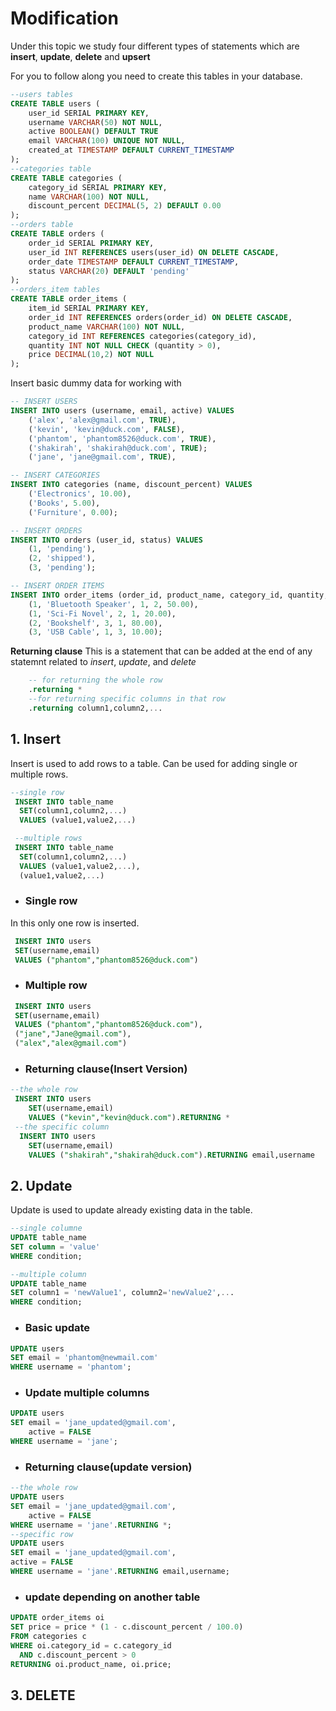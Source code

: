 # Modification

Under this topic we study four different types of statements which are **insert**, **update**, **delete** and **upsert**

For you to follow along you need to create this tables in your database.

```sql
--users tables
CREATE TABLE users (
    user_id SERIAL PRIMARY KEY,
    username VARCHAR(50) NOT NULL,
    active BOOLEAN() DEFAULT TRUE
    email VARCHAR(100) UNIQUE NOT NULL,
    created_at TIMESTAMP DEFAULT CURRENT_TIMESTAMP
);
--categories table
CREATE TABLE categories (
    category_id SERIAL PRIMARY KEY,
    name VARCHAR(100) NOT NULL,
    discount_percent DECIMAL(5, 2) DEFAULT 0.00
);
--orders table
CREATE TABLE orders (
    order_id SERIAL PRIMARY KEY,
    user_id INT REFERENCES users(user_id) ON DELETE CASCADE,
    order_date TIMESTAMP DEFAULT CURRENT_TIMESTAMP,
    status VARCHAR(20) DEFAULT 'pending'
);
--orders_item tables
CREATE TABLE order_items (
    item_id SERIAL PRIMARY KEY,
    order_id INT REFERENCES orders(order_id) ON DELETE CASCADE,
    product_name VARCHAR(100) NOT NULL,
    category_id INT REFERENCES categories(category_id),
    quantity INT NOT NULL CHECK (quantity > 0),
    price DECIMAL(10,2) NOT NULL
);
```

Insert basic dummy data for working with

```sql
-- INSERT USERS
INSERT INTO users (username, email, active) VALUES
    ('alex', 'alex@gmail.com', TRUE),
    ('kevin', 'kevin@duck.com', FALSE),
    ('phantom', 'phantom8526@duck.com', TRUE),
    ('shakirah', 'shakirah@duck.com', TRUE);
    ('jane', 'jane@gmail.com', TRUE),

-- INSERT CATEGORIES
INSERT INTO categories (name, discount_percent) VALUES
    ('Electronics', 10.00),
    ('Books', 5.00),
    ('Furniture', 0.00);

-- INSERT ORDERS
INSERT INTO orders (user_id, status) VALUES
    (1, 'pending'),
    (2, 'shipped'),
    (3, 'pending');

-- INSERT ORDER ITEMS
INSERT INTO order_items (order_id, product_name, category_id, quantity, price) VALUES
    (1, 'Bluetooth Speaker', 1, 2, 50.00),
    (1, 'Sci-Fi Novel', 2, 1, 20.00),
    (2, 'Bookshelf', 3, 1, 80.00),
    (3, 'USB Cable', 1, 3, 10.00);
```

**Returning clause**
This is a statement that can be added at the end of any statemnt related to *insert*, *update*, and *delete*

```sql
    -- for returning the whole row
    .returning *
    --for returning specific columns in that row
    .returning column1,column2,...
```

## 1. Insert

Insert is used to add rows to a table. Can be used for adding single or multiple rows.

```sql
--single row
 INSERT INTO table_name
  SET(column1,column2,...) 
  VALUES (value1,value2,...)

 --multiple rows
 INSERT INTO table_name
  SET(column1,column2,...) 
  VALUES (value1,value2,...),
  (value1,value2,...)
```

* ### Single row

In this only one row is inserted.

```sql
 INSERT INTO users 
 SET(username,email)
 VALUES ("phantom","phantom8526@duck.com")
```

* ### Multiple row

```sql
 INSERT INTO users 
 SET(username,email)
 VALUES ("phantom","phantom8526@duck.com"),
 ("jane","Jane@gmail.com"),
 ("alex","alex@gmail.com")
```

* ### Returning clause(Insert Version)

```sql
--the whole row
 INSERT INTO users 
    SET(username,email)
    VALUES ("kevin","kevin@duck.com").RETURNING *
 --the specific column
  INSERT INTO users 
    SET(username,email)
    VALUES ("shakirah","shakirah@duck.com").RETURNING email,username
```

## 2. Update

Update is used to update already existing data in the table.

```sql
--single columne
UPDATE table_name
SET column = 'value'
WHERE condition;

--multiple column
UPDATE table_name
SET column1 = 'newValue1', column2='newValue2',...
WHERE condition;
```

* ### Basic update

```sql
UPDATE users
SET email = 'phantom@newmail.com'
WHERE username = 'phantom';
```

* ### Update multiple columns
  
```sql
UPDATE users
SET email = 'jane_updated@gmail.com',
    active = FALSE
WHERE username = 'jane';
```

* ### Returning clause(update version)

```sql
--the whole row
UPDATE users
SET email = 'jane_updated@gmail.com',
    active = FALSE
WHERE username = 'jane'.RETURNING *;
--specific row
UPDATE users
SET email = 'jane_updated@gmail.com',
active = FALSE
WHERE username = 'jane'.RETURNING email,username;
```

* ### update depending on another table

```sql
UPDATE order_items oi
SET price = price * (1 - c.discount_percent / 100.0)
FROM categories c
WHERE oi.category_id = c.category_id
  AND c.discount_percent > 0
RETURNING oi.product_name, oi.price;
```

## 3. DELETE

